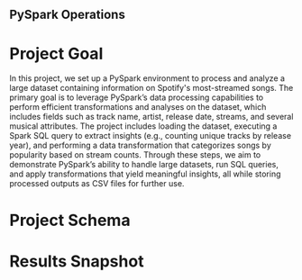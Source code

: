 ## PySpark Operations
# Project Goal
In this project, we set up a PySpark environment to process and analyze a large dataset containing information on Spotify's most-streamed songs. The primary goal is to leverage PySpark’s data processing capabilities to perform efficient transformations and analyses on the dataset, which includes fields such as track name, artist, release date, streams, and several musical attributes. The project includes loading the dataset, executing a Spark SQL query to extract insights (e.g., counting unique tracks by release year), and performing a data transformation that categorizes songs by popularity based on stream counts. Through these steps, we aim to demonstrate PySpark’s ability to handle large datasets, run SQL queries, and apply transformations that yield meaningful insights, all while storing processed outputs as CSV files for further use.

# Project Schema

# Results Snapshot